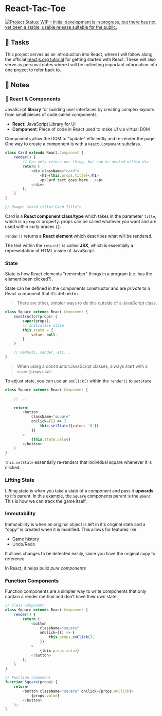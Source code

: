 # React-Tac-Toe

[![Project Status: WIP – Initial development is in progress, but there has not yet been a stable, usable release suitable for the public.](https://www.repostatus.org/badges/latest/wip.svg)](https://www.repostatus.org/#wip)

## 🔨 Tasks

This project serves as an introduction into React, where I will follow along the official [reactjs.org tutorial](https://reactjs.org/tutorial/tutorial.html) for getting started with React. These will also serve as personal notes where I will be collecting important information into one project to refer back to.

## 📝 Notes

### 🧩 React & Components

JavaScript **library** for building user interfaces by creating complex layouts from small pieces of code called components
  * **React**: JavaScript Library for UI
  * **Component**: Piece of code in React used to make UI via virtual DOM
  
Components allow the DOM to "update" efficiently and re-render the page. One way to create a component is with a `React.Component` subclass.

```js
class Card extends React.Component {
    render() {
        // Can only return one thing, but can be nested within div
        return (
            <div className="card">
                <h1>{this.props.title}</h1>
                <p>Card text goes here...</p>
            </div>
        );
    }
}

// Usage: <Card title="Card Title">
```

Card is a **React component class/type** which takes in the parameter `title`, which is a `prop` or property. props can be called whatever you want and are used within curly braces `{}`.

`render()` returns a **React element** which describes what will be rendered.

The text within the `return()` is called **JSX**, which is essentially a representation of HTML inside of JavaScript.

### State

State is how React elements "remember" things in a program (i.e. has the element been clicked?).

State can be defined in the components constructor and are *private* to a React component that it's defined in.

> There are other, simpler ways to do this outside of a JavaScript class.

```js
class Square extends React.Component {
    constructor(props) {
        super(props);
        // Initialize state
        this.state = {
            value: null,
        }
    }

    // methods, render, etc...
}
```
> When using a constructor/JavaScript classes, always start with a `super(props)` call

To adjust state, you can use an `onClick()` within the `render()` to `setState`

```js
class Square extends React.Component {
    
    // ...

    return(
        <button 
            className="square" 
            onClick={() => { 
                this.setState({value: 'X'})
            }}
        >
            {this.state.value}
        </button>
    )
}
```

`this.setState` essentially re-renders that individual square whenever it is clicked.

### Lifting State

Lifting state is when you take a state of a component and pass it **upwards** to it's parent. In this example, the `Square` components parent is the `Board`. This is how we can track the game itself.

### Immutability

Immutability is when an original object is left in it's original state and a "copy" is created when it is modified. This allows for features like:
* Game history
* Undo/Redo

It allows changes to be detected easily, since you have the original copy to reference.

In React, it helps build *pure components*

### Function Components

Function components are a simpler way to write components that only contain a render method and don't have their own state.

```js
// Class component
class Square extends React.Component {
    render() {
        return (
            <button
				className="square"
				onClick={() => {
					this.props.onClick();
				}}
			>
				{this.props.value}
			</button>
		);
    }
}

// Function component
function Square(props) {
    return(
        <button className="square" onClick={props.onClick}>
            {props.value}
        </button>
    );
}
```